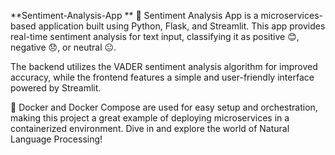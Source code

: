 **Sentiment-Analysis-App
**
🚀 Sentiment Analysis App is a microservices-based application built using Python, Flask, and Streamlit. This app provides real-time sentiment analysis for text input, classifying it as positive 😊, negative 😞, or neutral 😐.

The backend utilizes the VADER sentiment analysis algorithm for improved accuracy, while the frontend features a simple and user-friendly interface powered by Streamlit.

🐳 Docker and Docker Compose are used for easy setup and orchestration, making this project a great example of deploying microservices in a containerized environment. Dive in and explore the world of Natural Language Processing!
